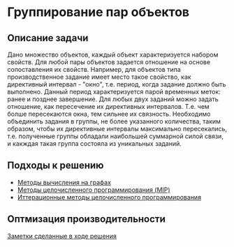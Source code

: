 # Группирование пар объектов
## Описание задачи
Дано множество объектов, каждый объект характеризуется набором свойств. 
Для любой пары объектов задается отношение на основе сопоставления их свойств. 
Например, для объектов типа производственное задание имеет место такое свойство, как директивный интервал - "окно", т.е. период, когда задание должно быть выполнено. Данный период характеризуется парой временных меток: ранее и позднее  завершение. 
Для любых двух заданий можно задать отношение, как пересечение их директивных интервалов. Т.е. чем болше пересекаются окна, тем сильнее их связность. 
Необходимо объединить задания в  группы, не более указанного количества,  таким образом, чтобы их директивные интервалы максимально пересекались,  т.е. полученные группы обладали наибольшей суммарной силой связи, и какждая такая группа состояла из уникальных заданий.

## Подходы к  решению

* [Методы вычисления на графах](https://github.com/plaguedoctor39/graph-search/tree/c7a0e2a7259ef6ef9a6bb69fba16a389ca16f0e7/graph)
* [Методы целочисленного программирования (MIP)](https://github.com/plaguedoctor39/graph-search/tree/c7a0e2a7259ef6ef9a6bb69fba16a389ca16f0e7/MIP)
* [Иттерационные методы целочисленного программирования](https://github.com/plaguedoctor39/grouping-pairs-of-objects/tree/3f7672502f5b1142c1cb5d372b2f9a7fff5c7807/MIP-itter)

## Оптмизация производительности

[Заметки сделанные в ходе решения](https://github.com/plaguedoctor39/graph-search/tree/c7a0e2a7259ef6ef9a6bb69fba16a389ca16f0e7/notes)


